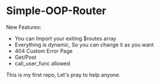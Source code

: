 # Simple-OOP-Router
New Features: 
- You can Import your exiting $routes array
- Everything is dynamic, So you can change it as you want
- 404 Custom Error Page
- Get/Post 
- call_user_func allowed

This is my first repo, Let's pray to help anyone.
